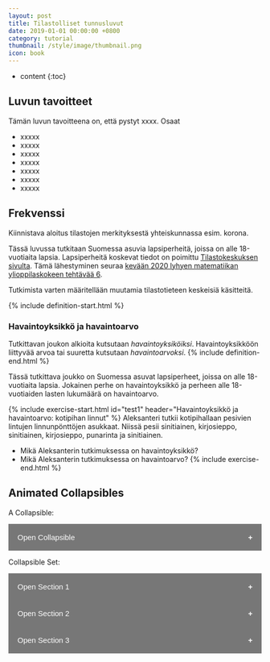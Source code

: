 ```yaml
---
layout: post
title: Tilastolliset tunnusluvut
date: 2019-01-01 00:00:00 +0800
category: tutorial
thumbnail: /style/image/thumbnail.png
icon: book
---
```

<style>
.collapsible {
  background-color: #777;
  color: white;
  cursor: pointer;
  padding: 18px;
  width: 100%;
  border: none;
  text-align: left;
  outline: none;
  font-size: 15px;
}

.active, .collapsible:hover {
  background-color: #555;
}

.collapsible:after {
  content: '\002B';
  color: white;
  font-weight: bold;
  float: right;
  margin-left: 5px;
}

.active:after {
  content: "\2212";
}

.content {
  padding: 0 18px;
  max-height: 0;
  overflow: hidden;
  transition: max-height 0.2s ease-out;
  background-color: #f1f1f1;
}
</style>

* content
{:toc}

<input type="hidden" id="chapterNumber" name="theoremStart" value="1"/>
<input type="hidden" id="theoremStart" value="1"/>

## Luvun tavoitteet
Tämän luvun tavoitteena on, että pystyt xxxx. Osaat
* xxxxx
* xxxxx
* xxxxx
* xxxxx
* xxxxx
* xxxxx
* xxxxx
## Frekvenssi
Kiinnistava aloitus tilastojen merkityksestä yhteiskunnassa esim. korona.

Tässä luvussa tutkitaan Suomessa asuvia lapsiperheitä, joissa on alle 18-vuotiaita lapsia. Lapsiperheitä koskevat tiedot on poimittu <a href="https://www.stat.fi/">Tilastokeskuksen sivulta</a>. Tämä lähestyminen seuraa <a href="http://yle.fi/plus/abitreenit/2020/kevat/2020-03-18_N_fi/index.html#6">kevään 2020 lyhyen matematiikan ylioppilaskokeen tehtävää 6</a>.

Tutkimista varten määritellään muutamia tilastotieteen keskeisiä käsitteitä.

{% include definition-start.html %}
### Havaintoyksikkö ja havaintoarvo
Tutkittavan joukon alkioita kutsutaan <em>havaintoyksiköiksi</em>. Havaintoyksikköön liittyvää arvoa tai suuretta kutsutaan <em>havaintoarvoksi</em>.
{% include definition-end.html %}

Tässä tutkittava joukko on Suomessa asuvat lapsiperheet, joissa on alle 18-vuotiaita lapsia. Jokainen perhe on havaintoyksikkö ja perheen alle 18-vuotiaiden lasten lukumäärä on havaintoarvo. 

{% include exercise-start.html id="test1" header="Havaintoyksikkö ja havaintoarvo: kotipihan linnut" %}
Aleksanteri tutkii kotipihallaan pesivien lintujen linnunpönttöjen asukkaat. Niissä pesii sinitiainen, kirjosieppo, sinitiainen, kirjosieppo, punarinta ja sinitiainen.
* Mikä Aleksanterin tutkimuksessa on havaintoyksikkö?
* Mikä Aleksanterin tutkimuksessa on havaintoarvo?
{% include exercise-end.html %}

<h2>Animated Collapsibles</h2>

<p>A Collapsible:</p>
<button class="collapsible">Open Collapsible</button>
<div class="content">
  <p>Lorem ipsum dolor sit amet, consectetur adipisicing elit, sed do eiusmod tempor incididunt ut labore et dolore magna aliqua. Ut enim ad minim veniam, quis nostrud exercitation ullamco laboris nisi ut aliquip ex ea commodo consequat.</p>
</div>

<p>Collapsible Set:</p>
<button class="collapsible">Open Section 1</button>
<div class="content">
  <p>Lorem ipsum dolor sit amet, consectetur adipisicing elit, sed do eiusmod tempor incididunt ut labore et dolore magna aliqua. Ut enim ad minim veniam, quis nostrud exercitation ullamco laboris nisi ut aliquip ex ea commodo consequat.</p>
</div>
<button class="collapsible">Open Section 2</button>
<div class="content">
  <p>Lorem ipsum dolor sit amet, consectetur adipisicing elit, sed do eiusmod tempor incididunt ut labore et dolore magna aliqua. Ut enim ad minim veniam, quis nostrud exercitation ullamco laboris nisi ut aliquip ex ea commodo consequat.</p>
</div>
<button class="collapsible">Open Section 3</button>
<div class="content">
  <p>Lorem ipsum dolor sit amet, consectetur adipisicing elit, sed do eiusmod tempor incididunt ut labore et dolore magna aliqua. Ut enim ad minim veniam, quis nostrud exercitation ullamco laboris nisi ut aliquip ex ea commodo consequat.</p>
</div>

<script>
var coll = document.getElementsByClassName("collapsible");
var i;

for (i = 0; i < coll.length; i++) {
  coll[i].addEventListener("click", function() {
    this.classList.toggle("active");
    var content = this.nextElementSibling;
    if (content.style.maxHeight){
      content.style.maxHeight = null;
    } else {
      content.style.maxHeight = content.scrollHeight + "px";
    } 
  });
}
</script>
